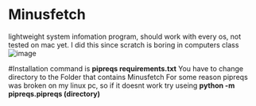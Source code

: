 # Minusfetch
lightweight system infomation program, should work with every os, not tested on mac yet. I did this since scratch is boring in computers class
![image](https://user-images.githubusercontent.com/65973274/189780204-852a15e9-c943-41dc-a652-d0ce3ec96c14.png)


#Installation
command is **pipreqs requirements.txt**
You have to change directory to the Folder that contains Minusfetch
For some reason pipreqs was broken on my linux pc, so if it doesnt work try useing **python -m pipreqs.pipreqs (directory)**
